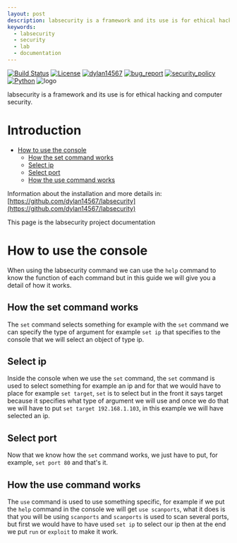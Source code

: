 ```yaml
---
layout: post
description: labsecurity is a framework and its use is for ethical hacking and computer security
keywords:
  - labsecurity
  - security
  - lab
  - documentation
---
```


[![Build Status](https://img.shields.io/github/stars/dylan14567/labsecurity.svg)](https://github.com/dylan14567/labsecurity)
[![License](https://img.shields.io/github/license/dylan14567/labsecurity.svg)](https://github.com/dylan14567/labsecurity/blob/main/LICENSE)
[![dylan14567](https://img.shields.io/badge/author-dylan14567-green.svg)](https://github.com/dylan14567)
[![bug_report](https://img.shields.io/badge/bug-report-red.svg)](https://github.com/dylan14567/labsecurity/blob/main/.github/ISSUE_TEMPLATE/bug_report.md)
[![security_policy](https://img.shields.io/badge/security-policy-cyan.svg)](https://github.com/dylan14567/labsecurity/blob/main/.github/SECURITY.md)
[![Python](https://img.shields.io/badge/language-Python%20-yellow.svg)](https://www.python.org)
![logo](https://raw.githubusercontent.com/dylan14567/labsecurity/main/.github/icon.jpg)

labsecurity is a framework and its use is for ethical hacking and computer security.

# Introduction

- [How to use the console](#how-to-use-the-console)
  - [How the set command works](#how-the-set-command-works)
  - [Select ip](#select-ip)
  - [Select port](#select-port)
  - [How the use command works](#how-the-use-command-works)

Information about the installation and more details in: [https://github.com/dylan14567/labsecurity](https://github.com/dylan14567/labsecurity)

This page is the labsecurity project documentation

# How to use the console 

When using the labsecurity command we can use the ``` help ``` command to know the function of each command but in this guide we will give you a detail of how it works.

## How the set command works

The ``` set ``` command selects something for example with the ``` set ``` command we can specify the type of argument for example ``` set ip ``` that specifies to the console that we will select an object of type ip.

## Select ip

Inside the console when we use the ``` set ``` command, the ``` set ``` command is used to select something for example an ip and for that we would have to place for example ``` set target ```, ``` set ``` is to select but in the front it says target because it specifies what type of argument we will use and once we do that we will have to put ``` set target 192.168.1.103 ```, in this example we will have selected an ip.

## Select port

Now that we know how the ``` set ``` command works, we just have to put, for example, ``` set port 80 ``` and that's it.

## How the use command works

The ``` use ``` command is used to use something specific, for example if we put the ``` help ``` command in the console we will get ``` use scanports ```, what it does is that you will be using ``` scanports ``` and ``` scanports ``` is used to scan several ports, but first we would have to have used ``` set ip ``` to select our ip then at the end we put ``` run ``` or ``` exploit ``` to make it work.
